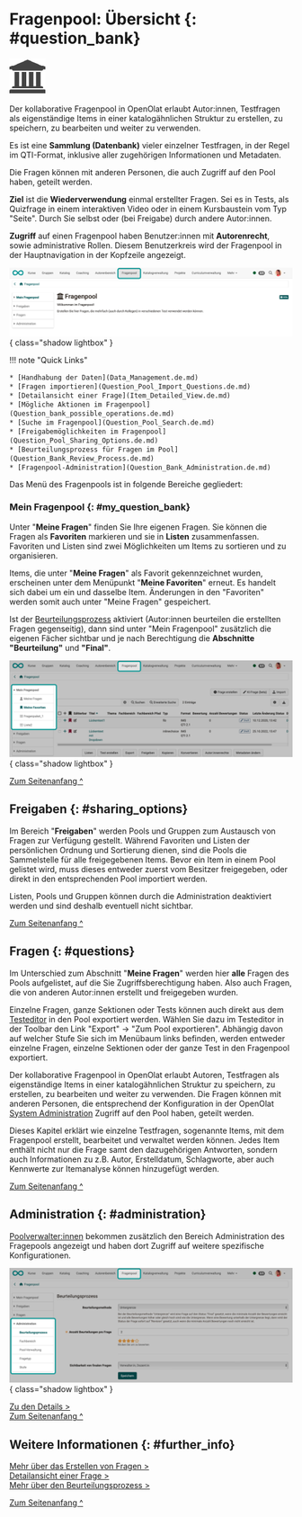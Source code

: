 # Fragenpool: Übersicht {: #question_bank}

![](assets/question_bank_icon_v1.png)

Der kollaborative Fragenpool in OpenOlat erlaubt Autor:innen, Testfragen als eigenständige Items in einer katalogähnlichen Struktur zu erstellen, zu speichern, zu bearbeiten und weiter zu verwenden. 

Es ist eine **Sammlung (Datenbank)** vieler einzelner Testfragen, in der Regel im QTI-Format, inklusive aller zugehörigen Informationen und Metadaten.

Die Fragen können mit anderen Personen, die auch Zugriff auf den Pool haben, geteilt werden.

**Ziel** ist die **Wiederverwendung** einmal erstellter Fragen. Sei es in Tests, als Quizfrage in einem interaktiven Video oder in einem Kursbaustein vom Typ "Seite". Durch Sie selbst oder (bei Freigabe) durch andere Autor:innen.

**Zugriff** auf einen Fragenpool haben Benutzer:innen mit **Autorenrecht**, sowie administrative Rollen. Diesem Benutzerkreis wird der Fragenpool in der Hauptnavigation in der Kopfzeile angezeigt.

![question_bank_navigation1_v1_de.png](assets/question_bank_navigation1_v1_de.png){ class="shadow lightbox" }


!!! note "Quick Links"

    * [Handhabung der Daten](Data_Management.de.md)
    * [Fragen importieren](Question_Pool_Import_Questions.de.md)
    * [Detailansicht einer Frage](Item_Detailed_View.de.md)
    * [Mögliche Aktionen im Fragenpool](Question_bank_possible_operations.de.md)
    * [Suche im Fragenpool](Question_Pool_Search.de.md)
    * [Freigabemöglichkeiten im Fragenpool](Question_Pool_Sharing_Options.de.md)
    * [Beurteilungsprozess für Fragen im Pool](Question_Bank_Review_Process.de.md)
    * [Fragenpool-Administration](Question_Bank_Administration.de.md)

Das Menü des Fragenpools ist in folgende Bereiche gegliedert:

### Mein Fragenpool {: #my_question_bank}

Unter "**Meine Fragen**"  finden Sie Ihre eigenen Fragen. Sie können die Fragen als **Favoriten** markieren und sie in **Listen** zusammenfassen. Favoriten und Listen sind zwei Möglichkeiten um Items zu sortieren und zu organisieren. 

Items, die unter "**Meine Fragen**" als Favorit gekennzeichnet wurden, erscheinen unter dem Menüpunkt "**Meine Favoriten**" erneut. Es handelt sich dabei um ein und dasselbe Item. Änderungen in den "Favoriten" werden somit auch unter "Meine Fragen" gespeichert.

Ist der [Beurteilungsprozess](Question_Bank_Review_Process.de.md) aktiviert (Autor:innen beurteilen die erstellten Fragen gegenseitig), dann sind unter "Mein Fragenpool" zusätzlich die eigenen Fächer sichtbar und je nach Berechtigung die **Abschnitte "Beurteilung"** und **"Final"**.

![question_bank_navigation_my_question_bank_v1_de.png](assets/question_bank_navigation_my_question_bank_v1_de.png){ class="shadow lightbox" }


[Zum Seitenanfang ^](#question_bank)


## Freigaben {: #sharing_options}

Im Bereich "**Freigaben**" werden Pools und Gruppen zum Austausch von Fragen zur Verfügung gestellt. Während Favoriten und Listen der persönlichen Ordnung und Sortierung dienen, sind die Pools die Sammelstelle für alle freigegebenen Items. Bevor ein Item in einem Pool gelistet wird, muss dieses entweder zuerst vom Besitzer freigegeben, oder direkt in den entsprechenden Pool importiert werden. 

Listen, Pools und Gruppen können durch die Administration deaktiviert werden und sind deshalb eventuell nicht sichtbar. 

[Zum Seitenanfang ^](#question_bank)


## Fragen {: #questions}

Im Unterschied zum Abschnitt "**Meine Fragen**" werden hier **alle** Fragen des Pools aufgelistet, auf die Sie Zugriffsberechtigung haben. Also auch Fragen, die von anderen Autor:innen erstellt und freigegeben wurden.





Einzelne Fragen, ganze Sektionen oder Tests können auch direkt aus dem [Testeditor](../learningresources/Test_editor_QTI_2.1.de.md) in den Pool exportiert werden. Wählen Sie dazu im Testeditor in der Toolbar den Link "Export" → "Zum Pool exportieren". Abhängig davon auf welcher Stufe Sie sich im Menübaum links befinden, werden entweder einzelne Fragen, einzelne Sektionen oder der ganze Test in den Fragenpool exportiert.

Der kollaborative Fragenpool in OpenOlat erlaubt Autoren, Testfragen als eigenständige Items in einer katalogähnlichen Struktur zu speichern, zu erstellen, zu bearbeiten und weiter zu verwenden. Die Fragen können mit anderen Personen, die entsprechend der Konfiguration in der OpenOlat [System Administration](../../manual_admin/administration/Customizing.de.md) Zugriff auf den Pool haben, geteilt werden.

Dieses Kapitel erklärt wie einzelne Testfragen, sogenannte Items, mit dem Fragenpool erstellt, bearbeitet und verwaltet werden können. Jedes Item enthält nicht nur die Frage samt den dazugehörigen Antworten, sondern auch Informationen zu z.B. Autor, Erstelldatum, Schlagworte, aber auch Kennwerte zur Itemanalyse können hinzugefügt werden.


[Zum Seitenanfang ^](#question_bank)


## Administration {: #administration}

[Poolverwalter:innen](Question_Bank_Administration.de.md#pool_manager) bekommen zusätzlich den Bereich Administration des Fragepools angezeigt und haben dort Zugriff auf weitere spezifische Konfigurationen.

![question_bank_navigation_administration_v1_de.png](assets/question_bank_navigation_administration_v1_de.png){ class="shadow lightbox" }


[Zu den Details >](Question_Bank_Administration.de.md)<br>
[Zum Seitenanfang ^](#question_bank)


## Weitere Informationen {: #further_info}

[Mehr über das Erstellen von Fragen >](Data_Management.de.md)<br>
[Detailansicht einer Frage >](Item_Detailed_View.de.md)<br>
[Mehr über den Beurteilungsprozess >](Question_Bank_Review_Process.de.md)<br>

[Zum Seitenanfang ^](#question_bank)
